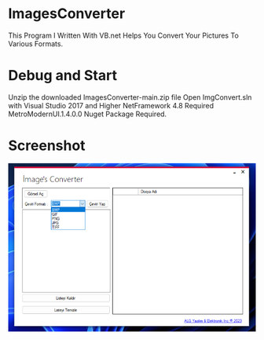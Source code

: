 # ImagesConverter
This Program I Written With VB.net Helps You Convert Your Pictures To Various Formats.

# Debug and Start
Unzip the downloaded ImagesConverter-main.zip file
Open ImgConvert.sln with Visual Studio 2017 and Higher
NetFramework 4.8 Required MetroModernUI.1.4.0.0 Nuget Package Required.

# Screenshot
![Demo](imagesconverter-screen.png) 
